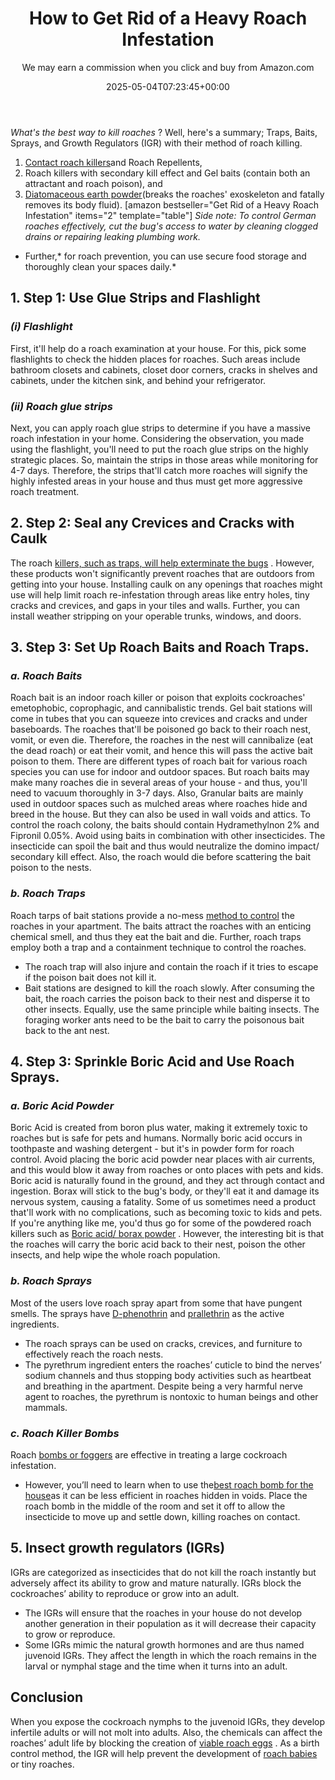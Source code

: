 ﻿---
author: We may earn a commission when you click and buy from Amazon.com
layout: post
title: How to Get Rid of a Heavy Roach Infestation
date: '2025-05-04T07:23:45+00:00'
categories:
- Cockroaches
- Guide
tags: []
slug: /how-to-get-rid-of-a-heavy-roach-infestation/
lastmod: 2025-05-07T12:21:27+03:00
---

*What's the best way to kill roaches*
? Well, here's a summary; Traps, Baits, Sprays, and Growth Regulators (IGR) with their method of roach killing.
1. [Contact roach killers](https://pestpolicy.com/best-roach-killer-for-apartments/)and Roach Repellents,
2. Roach killers with secondary kill effect and Gel baits (contain both an attractant and roach poison), and
3. [Diatomaceous earth powder](https://pestpolicy.com/diatomaceous-earth/)(breaks the roaches' exoskeleton and fatally removes its body fluid).
[amazon bestseller="Get Rid of a Heavy Roach Infestation" items="2" template="table"]
*Side note: To control German roaches effectively, cut the bug's access to water by cleaning clogged drains or repairing leaking plumbing work.*
- Further,* for roach prevention, you can use secure food storage and thoroughly clean your spaces daily.*
## **1. Step 1: Use Glue Strips and Flashlight**
### *(i) Flashlight*
First, it'll help do a roach examination at your house. For this, pick some flashlights to check the hidden places for roaches.
Such areas include bathroom closets and cabinets, closet door corners, cracks in shelves and cabinets, under the kitchen sink, and behind your refrigerator.
### *(ii) Roach glue strips*
Next, you can apply roach glue strips to determine if you have a massive roach infestation in your home.
Considering the observation, you made using the flashlight, you'll need to put the roach glue strips on the highly strategic places. So, maintain the strips in those areas while monitoring for 4-7 days.
Therefore, the strips that'll catch more roaches will signify the highly infested areas in your house and thus must get more aggressive roach treatment.
## **2. Step 2: Seal any Crevices and Cracks with Caulk**
The roach
[killers, such as traps, will help exterminate the bugs](https://pestpolicy.com/harris-bed-bug-killer-review/)
. However, these products won't significantly prevent roaches that are outdoors from getting into your house.
Installing caulk on any openings that roaches might use will help limit roach re-infestation through areas like entry holes, tiny cracks and crevices, and gaps in your tiles and walls.
Further, you can install weather stripping on your operable trunks, windows, and doors.
## **3. Step 3: Set Up Roach Baits and Roach Traps.**
### *a. Roach Baits*
Roach bait is an indoor roach killer or poison that exploits cockroaches' emetophobic, coprophagic, and cannibalistic trends.
Gel bait stations will come in tubes that you can squeeze into crevices and cracks and under baseboards.
The roaches that'll be poisoned go back to their roach nest, vomit, or even die. Therefore, the roaches in the nest will cannibalize (eat the dead roach) or eat their vomit, and hence this will pass the active bait poison to them.
There are different types of roach bait for various roach species you can use for indoor and outdoor spaces.
But roach baits may make many roaches die in several areas of your house - and thus, you'll need to vacuum thoroughly in 3-7 days.
Also, Granular baits are mainly used in outdoor spaces such as mulched areas where roaches hide and breed in the house.
But they can also be used in wall voids and attics. To control the roach colony, the baits should contain Hydramethylnon 2% and Fipronil 0.05%.
Avoid using baits in combination with other insecticides. The insecticide can spoil the bait and thus would neutralize the domino impact/ secondary kill effect. Also, the roach would die before scattering the bait poison to the nests.
### *b. Roach Traps*
Roach tarps of bait stations provide a no-mess
[method to control](https://pestpolicy.com/top-7-natural-termite-control-can-easily/)
the roaches in your apartment. The baits attract the roaches with an enticing chemical smell, and thus they eat the bait and die.
Further, roach traps employ both a trap and a containment technique to control the roaches.
- The roach trap will also injure and contain the roach if it tries to escape if the poison bait does not kill it.
- Bait stations are designed to kill the roach slowly. After consuming the bait, the roach carries the poison back to their nest and disperse it to other insects.
Equally, use the same principle while baiting insects. The foraging worker ants need to be the bait to carry the poisonous bait back to the ant nest.
## **4. Step 3: Sprinkle Boric Acid and Use Roach Sprays.**
### *a. Boric Acid Powder*
Boric Acid is created from boron plus water, making it extremely toxic to roaches but is safe for pets and humans. Normally boric acid occurs in toothpaste and washing detergent - but it's in powder form for roach control.
Avoid placing the boric acid powder near places with air currents, and this would blow it away from roaches or onto places with pets and kids.
Boric acid is naturally found in the ground, and they act through contact and ingestion. Borax will stick to the bug's body, or they'll eat it and damage its nervous system, causing a fatality.
Some of us sometimes need a product that'll work with no complications, such as becoming toxic to kids and pets.
If you're anything like me, you'd thus go for some of the powdered roach killers such as
[Boric acid/ borax powder](https://pestpolicy.com/does-boric-acid-kill-roaches/)
.
However, the interesting bit is that the roaches will carry the boric acid back to their nest, poison the other insects, and help wipe the whole roach population.
### *b. Roach Sprays*
Most of the users love roach spray apart from some that have pungent smells. The sprays have
[D-phenothrin](https://en.wikipedia.org/wiki/Phenothrin)
and
[prallethrin](https://en.wikipedia.org/wiki/Prallethrin)
as the active ingredients.
- The roach sprays can be used on cracks, crevices, and furniture to effectively reach the roach nests.
- The pyrethrum ingredient enters the roaches’ cuticle to bind the nerves’ sodium channels and thus stopping body activities such as heartbeat and breathing in the apartment.
Despite being a very harmful nerve agent to roaches, the pyrethrum is nontoxic to human beings and other mammals.
### *c. Roach Killer Bombs*
Roach
[bombs or foggers](https://pestpolicy.com/best-fogger-for-bed-bugs/)
are effective in treating a large cockroach infestation.
- However, you’ll need to learn when to use the[best roach bomb for the house](https://pestpolicy.com/best-fogger-for-roaches/)as it can be less efficient in roaches hidden in voids.
Place the roach bomb in the middle of the room and set it off to allow the insecticide to move up and settle down, killing roaches on contact.
## **5. Insect growth regulators (IGRs)**
IGRs are categorized as insecticides that do not kill the roach instantly but adversely affect its ability to grow and mature naturally.
IGRs block the cockroaches’ ability to reproduce or grow into an adult.
- The IGRs will ensure that the roaches in your house do not develop another generation in their population as it will decrease their capacity to grow or reproduce.
- Some IGRs mimic the natural growth hormones and are thus named juvenoid IGRs.
They affect the length in which the roach remains in the larval or nymphal stage and the time when it turns into an adult.
## Conclusion
When you expose the cockroach nymphs to the juvenoid IGRs, they develop infertile adults or will not molt into adults.
Also, the chemicals can affect the roaches’ adult life by blocking the creation of
[viable roach eggs](https://pestpolicy.com/bed-bug-eggs/)
. As a birth control method, the IGR will help prevent the development of
[roach babies](https://pestpolicy.com/what-do-baby-roaches-look-like//)
or tiny roaches.